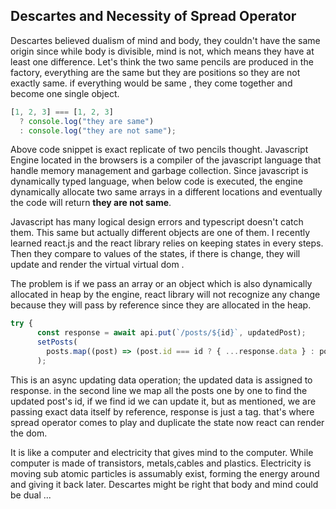 ## Descartes and Necessity of Spread Operator

Descartes believed dualism of mind and body, they couldn't have the same origin since while body is divisible, mind is not, which means they have at least one difference.
Let's think the two same pencils are produced in the factory, everything are the same but they are positions so they are not exactly same. if everything would be same , they come together and become one single object.

```js
[1, 2, 3] === [1, 2, 3]
  ? console.log("they are same")
  : console.log("they are not same");
```

Above code snippet is exact replicate of two pencils thought. Javascript Engine located in the browsers is a compiler of the javascript language that handle memory management and garbage collection. Since javascript is dynamically typed language, when below code
is executed, the engine dynamically allocate two same arrays in a different locations and eventually the code will return **they are not same**.

Javascript has many logical design errors and typescript doesn't catch them. This same but actually different objects are one of them. I recently learned react.js and the react library relies on keeping states in every steps. Then they compare to values of the states, if there is change, they will update and render the virtual virtual dom .

The problem is if we pass an array or an object which is also dynamically allocated in heap by the engine, react library will not recognize any change because they will pass by reference since they are allocated in the heap.

```js
try {
      const response = await api.put(`/posts/${id}`, updatedPost);
      setPosts(
        posts.map((post) => (post.id === id ? { ...response.data } : post))
      );
```

This is an async updating data operation; the updated data is assigned to response.
in the second line we map all the posts one by one to find the updated post's id, if we find id we can update it, but as mentioned, we are passing exact data itself by reference, response is just a tag. that's where spread operator comes to play and duplicate the state now react can render the dom.

It is like a computer and electricity that gives mind to the computer. While computer is made of transistors, metals,cables and plastics. Electricity is moving sub atomic particles is assumably exist, forming the energy around and giving it back later. Descartes might be right that body and mind could be dual ...
